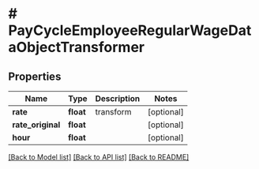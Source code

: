 # # PayCycleEmployeeRegularWageDataObjectTransformer

## Properties

Name | Type | Description | Notes
------------ | ------------- | ------------- | -------------
**rate** | **float** | transform | [optional]
**rate_original** | **float** |  | [optional]
**hour** | **float** |  | [optional]

[[Back to Model list]](../../README.md#models) [[Back to API list]](../../README.md#endpoints) [[Back to README]](../../README.md)
